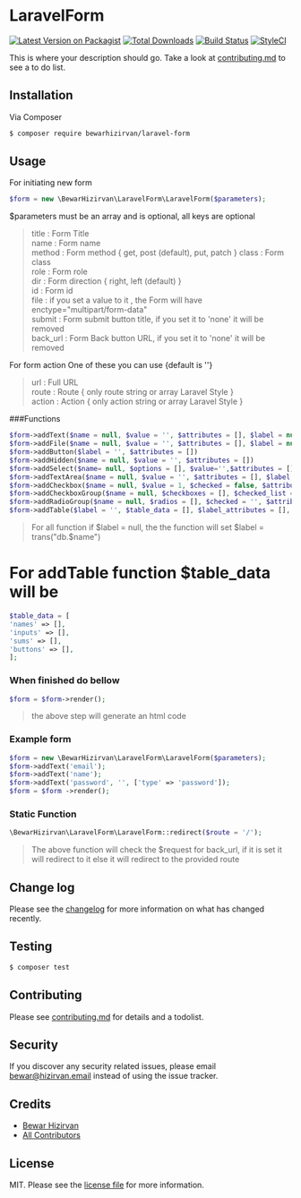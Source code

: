 # LaravelForm

[![Latest Version on Packagist][ico-version]][link-packagist]
[![Total Downloads][ico-downloads]][link-downloads]
[![Build Status][ico-travis]][link-travis]
[![StyleCI][ico-styleci]][link-styleci]

This is where your description should go. Take a look at [contributing.md](contributing.md) to see a to do list.

## Installation

Via Composer

``` bash
$ composer require bewarhizirvan/laravel-form
```

## Usage

For initiating new form
``` php
$form = new \BewarHizirvan\LaravelForm\LaravelForm($parameters);
```
$parameters must be an array and is optional, all keys are optional
>title  : Form Title  
>name	: Form name  
>method	: Form method { get, post (default), put, patch }
>class	: Form class  
>role	: Form role  
>dir    : Form direction { right, left (default) }  
>id     : Form id  
>file	: if you set a value to it , the Form will have enctype="multipart/form-data"  
>submit	: Form submit button title, if you set it to 'none' it will be removed  
>back_url	: Form Back button URL, if you set it to 'none' it will be removed
>
For form action One of these you can use {default is ''}  
>url	: Full URL  
>route	: Route { only route string or array Laravel Style }  
>action	: Action { only action string or array Laravel Style }
>

###Functions
```php
$form->addText($name = null, $value = '', $attributes = [], $label = null, $label_attributes = [], $div_attributes = [])  
$form->addFile($name = null, $value = '', $attributes = [], $label = null, $label_attributes = [], $div_attributes = [])  
$form->addButton($label = '', $attributes = [])  
$form->addHidden($name = null, $value = '', $attributes = [])  
$form->addSelect($name= null, $options = [], $value='',$attributes = [],$label=null, $label_attributes = [], $div_attributes = [])  
$form->addTextArea($name = null, $value = '', $attributes = [], $label = null, $label_attributes = [], $div_attributes = [])  
$form->addCheckbox($name = null, $value = 1, $checked = false, $attributes = [], $label = null, $label_attributes = [], $div_attributes = [])  
$form->addCheckboxGroup($name = null, $checkboxes = [], $checked_list = [], $attributes = [], $label = null, $label_attributes = [], $div_attributes = [])  
$form->addRadioGroup($name = null, $radios = [], $checked = '', $attributes = [], $label = null, $label_attributes = [], $div_attributes = [])  
$form->addTable($label = '', $table_data = [], $label_attributes = [], $table_attributes = [], $thead_attributes = [], $tbody_attributes = [], $tfoot_attributes = [], $div_attributes = [])
```
>For all function if $label = null, the the function will set $label = trans("db.$name")
# For addTable function $table_data will be
```php
$table_data = [
'names' => [],
'inputs' => [],
'sums' => [],
'buttons' => [],
];
```

### When finished do bellow
```php
$form = $form->render();
```
>the above step will generate an html code

### Example form
```php
$form = new \BewarHizirvan\LaravelForm\LaravelForm($parameters);
$form->addText('email');
$form->addText('name');
$form->addText('password', '', ['type' => 'password']);
$form = $form ->render();
```

### Static Function
```php
\BewarHizirvan\LaravelForm\LaravelForm::redirect($route = '/');
```
>The above function will check the $request for back_url, if it is set it will redirect to it else it will redirect to the provided route

## Change log

Please see the [changelog](changelog.md) for more information on what has changed recently.

## Testing

``` bash
$ composer test
```

## Contributing

Please see [contributing.md](contributing.md) for details and a todolist.

## Security

If you discover any security related issues, please email bewar@hizirvan.email instead of using the issue tracker.

## Credits

- [Bewar Hizirvan][link-author]
- [All Contributors][link-contributors]

## License

MIT. Please see the [license file](license.md) for more information.

[ico-version]: https://img.shields.io/packagist/v/bewarhizirvan/laravel-form.svg?style=flat-square
[ico-downloads]: https://img.shields.io/packagist/dt/bewarhizirvan/laravel-form.svg?style=flat-square
[ico-travis]: https://img.shields.io/travis/bewarhizirvan/laravel-form/master.svg?style=flat-square
[ico-styleci]: https://styleci.io/repos/12345678/shield

[link-packagist]: https://packagist.org/packages/bewarhizirvan/laravel-form
[link-downloads]: https://packagist.org/packages/bewarhizirvan/laravel-form
[link-travis]: https://travis-ci.org/bewarhizirvan/laravel-form
[link-styleci]: https://styleci.io/repos/12345678
[link-author]: https://github.com/bewarhizirvan
[link-contributors]: ../../contributors
